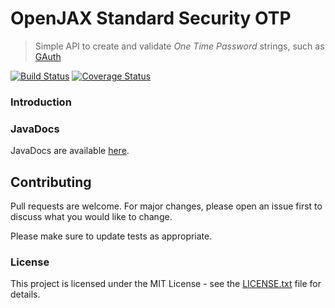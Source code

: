 # OpenJAX Standard Security OTP

> Simple API to create and validate _One Time Password_ strings, such as [GAuth][gauth]

[![Build Status](https://travis-ci.org/openjax/standard-security.png)](https://travis-ci.org/openjax/standard-security)
[![Coverage Status](https://coveralls.io/repos/github/openjax/standard-security/badge.svg)](https://coveralls.io/github/openjax/standard-security)

### Introduction

### JavaDocs

JavaDocs are available [here](https://standard.openjax.org/security/apidocs/).

## Contributing

Pull requests are welcome. For major changes, please open an issue first to discuss what you would like to change.

Please make sure to update tests as appropriate.

### License

This project is licensed under the MIT License - see the [LICENSE.txt](LICENSE.txt) file for details.

[gauth]: https://en.wikipedia.org/wiki/Google_Authenticator